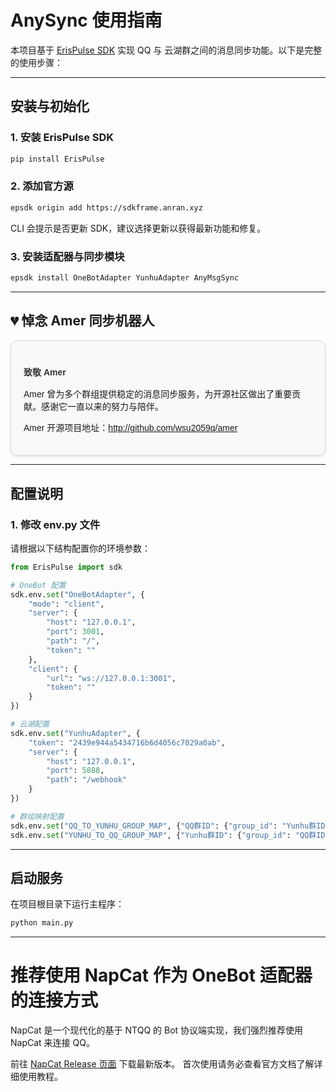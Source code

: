 # AnySync 使用指南

本项目基于 [ErisPulse SDK](https://github.com/ErisPulse/ErisPulse) 实现 QQ 与 云湖群之间的消息同步功能。以下是完整的使用步骤：

---

## 安装与初始化

### 1. 安装 ErisPulse SDK
```bash
pip install ErisPulse
```

### 2. 添加官方源
```bash
epsdk origin add https://sdkframe.anran.xyz
```
CLI 会提示是否更新 SDK，建议选择更新以获得最新功能和修复。

### 3. 安装适配器与同步模块
```bash
epsdk install OneBotAdapter YunhuAdapter AnyMsgSync
```

---

## 💔 悼念 Amer 同步机器人

<div style="background-color: #f9f9f9; border: 1px solid #ddd; border-radius: 10px; padding: 20px; font-family: Arial, sans-serif; box-shadow: 0 2px 5px rgba(0,0,0,0.1);">
    <h4 style="color: #333; margin-bottom: 15px;">致敬 Amer</h4>
    <p>Amer 曾为多个群组提供稳定的消息同步服务，为开源社区做出了重要贡献。感谢它一直以来的努力与陪伴。</p>
    <p>Amer 开源项目地址：<a href="http://github.com/wsu2059q/amer">http://github.com/wsu2059q/amer</a></p>
</div>

---

## 配置说明

### 1. 修改 env.py 文件

请根据以下结构配置你的环境参数：

```python
from ErisPulse import sdk

# OneBot 配置
sdk.env.set("OneBotAdapter", {
    "mode": "client",
    "server": {
        "host": "127.0.0.1",
        "port": 3001,
        "path": "/",
        "token": ""
    },
    "client": {
        "url": "ws://127.0.0.1:3001",
        "token": ""
    }
})

# 云湖配置
sdk.env.set("YunhuAdapter", {
    "token": "2439e944a5434716b6d4056c7029a0ab",
    "server": {
        "host": "127.0.0.1",
        "port": 5888,
        "path": "/webhook"
    }
})

# 群组映射配置
sdk.env.set("QQ_TO_YUNHU_GROUP_MAP", {"QQ群ID": {"group_id": "Yunhu群ID", "format": "html"}})
sdk.env.set("YUNHU_TO_QQ_GROUP_MAP", {"Yunhu群ID": {"group_id": "QQ群ID", "format": "text"}})

```

---

## 启动服务

在项目根目录下运行主程序：

```bash
python main.py
```

---

# 推荐使用 NapCat 作为 OneBot 适配器的连接方式

NapCat 是一个现代化的基于 NTQQ 的 Bot 协议端实现，我们强烈推荐使用 NapCat 来连接 QQ。

前往 [NapCat Release 页面](https://github.com/NapNeko/NapCatQQ/releases) 下载最新版本。
首次使用请务必查看官方文档了解详细使用教程。

